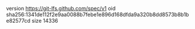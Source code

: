 version https://git-lfs.github.com/spec/v1
oid sha256:1341de112f2e9aa0088b7febe1e896d168dfda9a320b8dd8573b8b1be82577cd
size 14336
